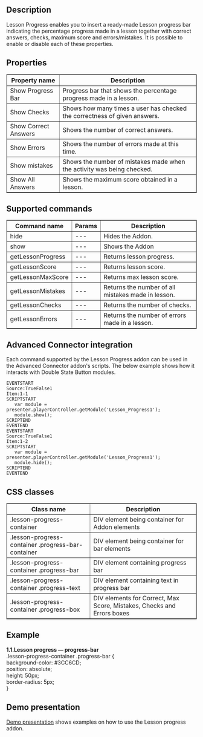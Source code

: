 ## Description

Lesson Progress enables you to insert a ready-made Lesson progress bar indicating the percentage progress made in a lesson together with correct answers, checks, maximum score and errors/mistakes. It is possible to enable or disable each of these properties.

## Properties

<table border='1'>
    <tr>
        <th>Property name</th>
        <th>Description</th>
    </tr>
    <tr>
        <td>Show Progress Bar</td>
        <td>Progress bar that shows the percentage progress made in a lesson.</td>
    </tr>
    <tr>
        <td>Show Checks</td>
        <td>Shows how many times a user has checked the correctness of given answers.</td>
    </tr>
    <tr>
        <td>Show Correct Answers</td>
        <td>Shows the number of correct answers.</td>
    </tr>
    <tr>
        <td>Show Errors</td>
        <td>Shows the number of errors made at this time.</td>
    </tr>
    <tr>
        <td>Show mistakes</td>
        <td>Shows the number of mistakes made when the activity was being checked.</td>
    </tr>
    <tr>
        <td>Show All Answers</td>
        <td>Shows the maximum score obtained in a lesson. </td>
    </tr>
</table>


## Supported commands

<table border='1'>
    <tr>
        <th>Command name</th>
        <th>Params</th>
        <th>Description</th>
    </tr>
    <tr>
        <td>hide</td>
        <td>---</td>
        <td>Hides the Addon.</td>
    </tr>
    <tr>
        <td>show</td>
        <td>---</td>
        <td>Shows the Addon</td>
    </tr>
    <tr>
        <td>getLessonProgress</td>
        <td>---</td>
        <td>Returns lesson progress.</td>
    </tr>
    <tr>
        <td>getLessonScore</td>
        <td>---</td>
        <td>Returns lesson score.</td>
    </tr>
    <tr>
        <td>getLessonMaxScore</td>
        <td>---</td>
        <td>Returns max lesson score.</td>
    </tr>
    <tr>
        <td> getLessonMistakes </td>
        <td>---</td>
        <td>Returns the number of all mistakes made in lesson.</td>
    </tr>
    <tr>
        <td> getLessonChecks </td>
        <td>---</td>
        <td>Returns the number of checks.</td>
    </tr>
    <tr>
        <td> getLessonErrors </td>
        <td>---</td>
        <td>Returns the number of errors made in a lesson.</td>
    </tr></table>

## Advanced Connector integration
Each command supported by the Lesson Progress addon can be used in the Advanced Connector addon's scripts. The below example shows how it interacts with Double State Button modules.

    EVENTSTART
    Source:TrueFalse1
    Item:1-1
    SCRIPTSTART
       var module = presenter.playerController.getModule('Lesson_Progress1');
       module.show();
    SCRIPTEND
    EVENTEND
    EVENTSTART
    Source:TrueFalse1
    Item:1-2
    SCRIPTSTART
       var module = presenter.playerController.getModule('Lesson_Progress1');
       module.hide();
    SCRIPTEND
    EVENTEND

## CSS classes

<table border='1'>
    <tr>
        <th>Class name</th>
        <th>Description</th>
    </tr>
    <tr>
        <td>.lesson-progress-container</td>
        <td>DIV element being container for Addon elements</td>
    </tr>   
    <tr>
        <td>.lesson-progress-container .progress-bar-container</td>
        <td>DIV element being container for bar elements</td>
    </tr>
    <tr>
        <td>.lesson-progress-container .progress-bar</td>
        <td>DIV element containing progress bar</td>
    </tr>
    <tr>
        <td>.lesson-progress-container .progress-text</td>
        <td>DIV element containing text in progress bar</td>
    </tr>
    <tr>
        <td>.lesson-progress-container .progress-box</td>
        <td>DIV elements for Correct, Max Score, Mistakes, Checks and Errors boxes</td>
    </tr>    
</table>

## Example
 **1.1.Lesson progress — progress-bar**   
.lesson-progress-container .progress-bar {<br/>
    background-color: #3CC6CD;   
    position: absolute;<br/>
    height: 50px;<br/>
    border-radius: 5px;<br/>
}
## Demo presentation
[Demo presentation](/embed/5185066027188224 "Demo presentation") shows examples on how to use the Lesson progress addon.                                   